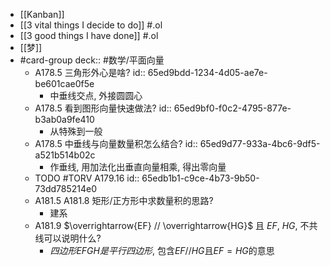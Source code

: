 - [[Kanban]]
- [[3 vital things I decide to do]] #.ol
- [[3 good things I have done]] #.ol
- [[梦]]
- #card-group
   deck:: #数学/平面向量
	- A178.5 三角形外心是啥?
	  id:: 65ed9bdd-1234-4d05-ae7e-be601cae0f5e
		- 中垂线交点, 外接圆圆心
	- A178.5 看到图形向量快速做法?
	  id:: 65ed9bf0-f0c2-4795-877e-b3ab0a9fe410
		- 从特殊到一般
	- A178.5  中垂线与向量数量积怎么结合?
	  id:: 65ed9d77-933a-4bc6-9df5-a521b514b02c
		- 作垂线, 用加法化出垂直向量相乘, 得出零向量
	- TODO #TORV A179.16
	  id:: 65edb1b1-c9ce-4b73-9b50-73dd785214e0
	- A181.5 A181.8 矩形/正方形中求数量积的思路?
		- 建系
	- A181.9 $\overrightarrow{EF} // \overrightarrow{HG}$ 且 $EF$, $HG$, 不共线可以说明什么?
		- $四边形EFGH是平行四边形$, 包含$EF //HG$且$EF=HG$的意思